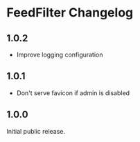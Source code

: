 # FeedFilter Changelog

## 1.0.2

* Improve logging configuration

## 1.0.1

* Don't serve favicon if admin is disabled

## 1.0.0

Initial public release.
